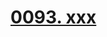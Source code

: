 # [0093. xxx](https://github.com/tnotesjs/TNotes.react/tree/main/notes/0093.%20xxx)

<!-- region:toc -->



<!-- endregion:toc -->
